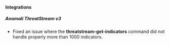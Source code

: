 
#### Integrations
##### Anomali ThreatStream v3
- Fixed an issue where the **threatstream-get-indicators** command did not handle properly more than 1000 indicators.
